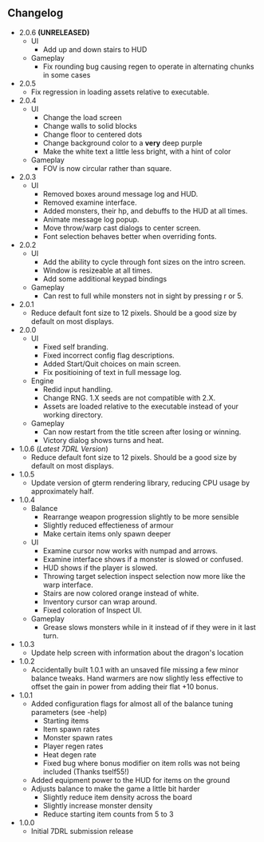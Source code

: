 Changelog
---------
* 2.0.6 **(UNRELEASED)**
	* UI
		* Add up and down stairs to HUD
	* Gameplay
		* Fix rounding bug causing regen to operate in alternating chunks in some cases
* 2.0.5
	* Fix regression in loading assets relative to executable.
* 2.0.4
	* UI
		* Change the load screen
		* Change walls to solid blocks
		* Change floor to centered dots
		* Change background color to a **very** deep purple
		* Make the white text a little less bright, with a hint of color
	* Gameplay
		* FOV is now circular rather than square.
* 2.0.3
	* UI
		* Removed boxes around message log and HUD.
		* Removed examine interface.
		* Added monsters, their hp, and debuffs to the HUD at all times.
		* Animate message log popup.
		* Move throw/warp cast dialogs to center screen.
		* Font selection behaves better when overriding fonts.
* 2.0.2
	* UI
		* Add the ability to cycle through font sizes on the intro screen.
		* Window is resizeable at all times.
		* Add some additional keypad bindings
	* Gameplay
		* Can rest to full while monsters not in sight by pressing r or 5.
* 2.0.1
	* Reduce default font size to 12 pixels. Should be a good size by default on most displays.
* 2.0.0
	* UI
		* Fixed self branding.
		* Fixed incorrect config flag descriptions.
		* Added Start/Quit choices on main screen.
		* Fix positioining of text in full message log.
	* Engine
		* Redid input handling.
		* Change RNG. 1.X seeds are not compatible with 2.X.
		* Assets are loaded relative to the executable instead of your working directory.
	* Gameplay
		* Can now restart from the title screen after losing or winning.
		* Victory dialog shows turns and heat.
* 1.0.6 (*Latest 7DRL Version*)
	* Reduce default font size to 12 pixels. Should be a good size by default on most displays.
* 1.0.5
	* Update version of gterm rendering library, reducing CPU usage by approximately half.
* 1.0.4
	* Balance
		* Rearrange weapon progression slightly to be more sensible
		* Slightly reduced effectieness of armour
		* Make certain items only spawn deeper
	* UI
		* Examine cursor now works with numpad and arrows.
		* Examine interface shows if a monster is slowed or confused.
		* HUD shows if the player is slowed.
		* Throwing target selection inspect selection now more like the warp interface.
		* Stairs are now colored orange instead of white.
		* Inventory cursor can wrap around.
		* Fixed coloration of Inspect UI.
	* Gameplay
		* Grease slows monsters while in it instead of if they were in it last turn.
* 1.0.3
	* Update help screen with information about the dragon's location
* 1.0.2
	* Accidentally built 1.0.1 with an unsaved file missing a few minor balance tweaks. Hand warmers are now slightly less effective to offset the gain in power from adding their flat +10 bonus.
* 1.0.1
	* Added configuration flags for almost all of the balance tuning parameters (see -help)
		* Starting items
		* Item spawn rates
		* Monster spawn rates
		* Player regen rates
		* Heat degen rate
		* Fixed bug where bonus modifier on item rolls was not being included (Thanks tself55!)
	* Added equipment power to the HUD for items on the ground
	* Adjusts balance to make the game a little bit harder
		* Slightly reduce item density across the board
		* Slightly increase monster density
		* Reduce starting item counts from 5 to 3
* 1.0.0
	* Initial 7DRL submission release
